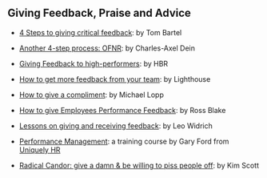 ## Giving Feedback, Praise and Advice

- [4 Steps to giving critical feedback](https://www.tombartel.de/blog/a-primer-on-giving-critical-feedback): by Tom Bartel

- [Another 4-step process: OFNR](http://blog.d3in.org/post/153942984306/negative-feedback-antipatterns): by Charles-Axel Dein

- [Giving Feedback to high-performers](https://hbr.org): by HBR

- [How to get more feedback from your team](https://getlighthouse.com/blog/get-more-feedback-team): by Lighthouse

- [How to give a compliment](http://randsinrepose.com/archives/rainbows-and-unicorns): by Michael Lopp

- [How to give Employees Performance Feedback](https://www.amazon.com/Employees-Performance-Feedback-Resolve-Resistance-ebook/dp/B00B7MWZIK/ref=sr_1_1?ie=UTF8&qid=1457551985&sr=8-1&keywords=ross+blake+feedback): by Ross Blake

- [Lessons on giving and receiving feedback](https://open.buffer.com/feedback): by Leo Widrich

- [Performance Management](http://uniquelyhr.com): a training course by Gary Ford from [Uniquely HR](http://uniquelyhr.com)

- [Radical Candor: give a damn & be willing to piss people off](http://firstround.com/review/radical-candor-the-surprising-secret-to-being-a-good-boss): by Kim Scott